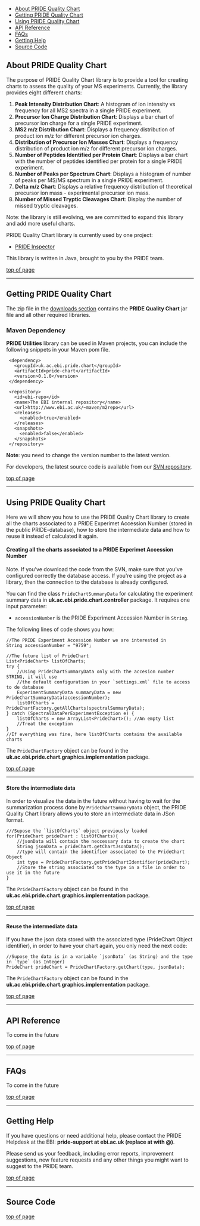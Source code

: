  * [About PRIDE Quality Chart](#About_PRIDE_Quality_Chart.md)
  * [Getting PRIDE Quality Chart](#Getting_PRIDE_Quality_Chart.md)
  * [Using PRIDE Quality Chart](#Using_PRIDE_Quality_Chart.md)
  * [API Reference](#API_Reference.md)
  * [FAQs](#FAQs.md)
  * [Getting Help](#Getting_Help.md)
  * [Source Code](#Source_Code.md)

## About PRIDE Quality Chart ##

The purpose of PRIDE Quality Chart library is to provide a tool for creating charts to assess the quality of your MS experiments. Currently, the library provides eight different charts:
  1. **Peak Intensity Distribution Chart**: A histogram of ion intensity vs frequency for all MS2 spectra in a single PRIDE experiment.
  1. **Precursor Ion Charge Distribution Chart**: Displays a bar chart of precursor ion charge for a single PRIDE experiment.
  1. **MS2 m/z Distribution Chart**: Displays a frequency distribution of product ion m/z for different precursor ion charges.
  1. **Distribution of Precursor Ion Masses Chart**: Displays a frequency distribution of product ion m/z for different precursor ion charges.
  1. **Number of Peptides Identified per Protein Chart**: Displays a bar chart with the number of peptides identified per protein for a single PRIDE experiment.
  1. **Number of Peaks per Spectrum Chart**: Displays a histogram of number of peaks per MS/MS spectrum in a single PRIDE experiment.
  1. **Delta m/z Chart**: Displays a relative frequency distribution of theoretical precursor ion mass - experimental precursor ion mass.
  1. **Number of Missed Tryptic Cleavages Chart**: Display the number of missed tryptic cleavages.

Note: the library is still evolving, we are committed to expand this library and add more useful charts.

PRIDE Quality Chart library is currently used by one project:
  * [PRIDE Inspector](PRIDEInspector.md)

This library is written in Java, brought to you by the PRIDE team.

[top of page](PRIDEQualityChart.md)

---

## Getting PRIDE Quality Chart ##
The zip file in the [downloads section](http://code.google.com/p/pride-toolsuite/downloads/list) contains the **PRIDE Quality Chart** jar file and all other required libraries.

### Maven Dependency ###
**PRIDE Utilities** library can be used in Maven projects, you can include the following snippets in your Maven pom file.
```
 <dependency>
   <groupId>uk.ac.ebi.pride.chart</groupId>
   <artifactId>pride-chart</artifactId>
   <version>0.1.0</version>
 </dependency> 
```

```
 <repository>
   <id>ebi-repo</id>
   <name>The EBI internal repository</name>
   <url>http://www.ebi.ac.uk/~maven/m2repo</url>
   <releases>
     <enabled>true</enabled>
   </releases>
   <snapshots>
     <enabled>false</enabled>
   </snapshots>
 </repository>
```

**Note**: you need to change the version number to the latest version.

For developers, the latest source code is available from our [SVN repository](#Source_Code.md).

[top of page](PRIDEQualityChart.md)

---

## Using PRIDE Quality Chart ##
Here we will show you how to use the PRIDE Quality Chart library to create all the charts associated to a PRIDE Experimet Accession Number (stored in the public PRIDE-database), how to store the intermediate data and how to reuse it instead of calculated it again.

#### Creating all the charts associated to a PRIDE Experimet Accession Number ####
Note. If you've download the code from the SVN, make sure that you've configured correctly the database access. If you're using the project as a library, then the connection to the database is already configured.

You can find the class `PrideChartSummaryData` for calculating the experiment summary data in **uk.ac.ebi.pride.chart.controller** package. It requires one input parameter:
  * `accessionNumber` is the PRIDE Experiment Accession Number in `String`.

The following lines of code shows you how:
```
//The PRIDE Experiment Accession Number we are interested in
String accessionNumber = "9759";

//The future list of PrideChart
List<PrideChart> listOfCharts;
try {
    //Using PrideChartSummaryData only with the accesion number STRING, it will use
    //the default configuration in your `settings.xml` file to access to de database
    ExperimentSummaryData summaryData = new PrideChartSummaryData(accessionNumber);
    listOfCharts = PrideChartFactory.getAllCharts(spectralSummaryData);
} catch (SpectralDataPerExperimentException e) {
    listOfCharts = new ArrayList<PrideChart>(); //An empty list
    //Treat the exception
}
//If everything was fine, here listOfCharts contains the available charts
```

The `PrideChartFactory` object can be found in the **uk.ac.ebi.pride.chart.graphics.implementation** package.

[top of page](PRIDEQualityChart.md)

---

#### Store the intermediate data ####
In order to visualize the data in the future without having to wait for the summarization process done by `PrideChartSummaryData` object, the PRIDE Quality Chart library allows you to store an intermediate data in JSon format.

```
///Supose the `listOfCharts` object previously loaded
for(PrideChart prideChart : listOfCharts){
    //jsonData will contain the neccessary data to create the chart
    String jsonData = prideChart.getChartJsonData();
    //type will contain the identifier associated to the PrideChart Object
    int type = PrideChartFactory.getPrideChartIdentifier(prideChart);
    //Store the string associated to the type in a file in order to use it in the future
}
```

The `PrideChartFactory` object can be found in the **uk.ac.ebi.pride.chart.graphics.implementation** package.

[top of page](PRIDEQualityChart.md)

---

#### Reuse the intermediate data ####
If you have the json data stored with the associated type (PrideChart Object identifier), in order to have your chart again, you only need the next code:

```
//Supose the data is in a variable `jsonData` (as String) and the type in `type` (as Integer)
PrideChart prideChart = PrideChartFactory.getChart(type, jsonData);
```

The `PrideChartFactory` object can be found in the **uk.ac.ebi.pride.chart.graphics.implementation** package.

[top of page](PRIDEQualityChart.md)

---

## API Reference ##
To come in the future

[top of page](PRIDEQualityChart.md)

---

## FAQs ##
To come in the future

[top of page](PRIDEQualityChart.md)

---

## Getting Help ##
If you have questions or need additional help, please contact the PRIDE Helpdesk at the EBI: **pride-support at ebi.ac.uk (replace at with @)**.

Please send us your feedback, including error reports, improvement suggestions, new feature requests and any other things you might want to suggest to the PRIDE team.

[top of page](PRIDEQualityChart.md)

---

## Source Code ##

[top of page](PRIDEQualityChart.md)